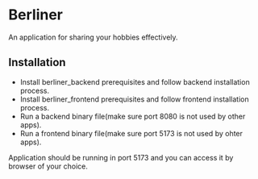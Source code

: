 
# Berliner

An application for sharing your hobbies effectively.

## Installation
- Install berliner_backend prerequisites and follow backend installation process.  
- Install berliner_frontend prerequisites and follow frontend installation process.
- Run a backend binary file(make sure port 8080 is not used by other apps). 
- Run a frontend binary file(make sure port 5173 is not used by ohter apps).

Application should be running in port 5173 and you can access it by browser of your choice. 

